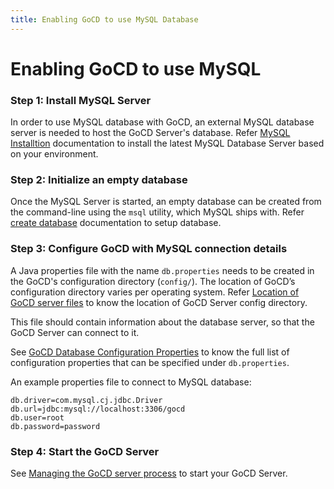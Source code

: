 ```yaml
---
title: Enabling GoCD to use MySQL Database
---
```


# Enabling GoCD to use MySQL

### Step 1: Install MySQL Server

In order to use MySQL database with GoCD, an external MySQL database server is needed to host the GoCD Server's database.
Refer [MySQL Installtion](https://dev.mysql.com/doc/mysql-installation-excerpt/8.0/en/) documentation to install the latest MySQL Database Server based on your environment.


### Step 2: Initialize an empty database

Once the MySQL Server is started, an empty database can be created from the command-line using the `msql` utility, which MySQL ships with.
Refer [create database](https://dev.mysql.com/doc/refman/8.0/en/create-database.html) documentation to setup database.


### Step 3: Configure GoCD with MySQL connection details

A Java properties file with the name `db.properties` needs to be created in the GoCD's configuration directory (`config/`). 
The location of GoCD’s configuration directory varies per operating system. Refer [Location of GoCD server files](https://docs.gocd.org/current/installation/installing_go_server.html#location-of-files-after-installation-of-go-server) to know the location of GoCD Server config directory.

This file should contain information about the database server, so that the GoCD Server can connect to it.

See [GoCD Database Configuration Properties](connection-properties.html) to know the full list of configuration properties that can be specified under `db.properties`.

An example properties file to connect to MySQL database:

```properties
db.driver=com.mysql.cj.jdbc.Driver
db.url=jdbc:mysql://localhost:3306/gocd
db.user=root
db.password=password
```


### Step 4: Start the GoCD Server

See [Managing the GoCD server process](https://docs.gocd.org/current/installation/installing_go_server.html) to start your GoCD Server.  


